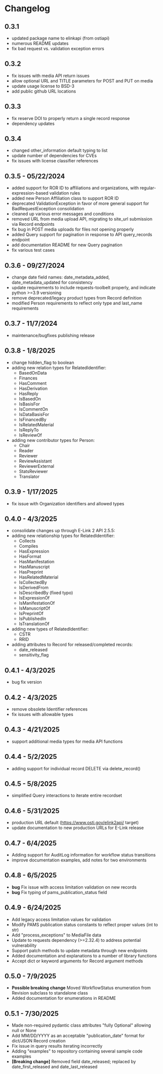 # Changelog

## 0.3.1
- updated package name to elinkapi (from ostiapi)
- numerous README updates
- fix bad request vs. validation exception errors

## 0.3.2
- fix issues with media API return issues
- allow optional URL and TITLE parameters for POST and PUT on media
- update usage license to BSD-3
- add public github URL locations

## 0.3.3
- fix reserve DOI to properly return a single record response
- dependency updates

## 0.3.4
- changed other_information default typing to list
- update number of dependencies for CVEs
- fix issues with license classifier references

## 0.3.5 - 05/22/2024
- added support for ROR ID to affiliations and organizations, with regular-expression-based validation rules
- added new Person Affiliation class to support ROR ID
- deprecated ValidationException in favor of more general support for BadRequestException consolidation
- cleaned up various error messages and conditions
- removed URL from media upload API, migrating to site_url submission via Record endpoints
- fix bug in POST media uploads for files not opening properly
- added Query support for pagination in response to API query_records endpoint
- add documentation README for new Query pagination
- fix various test cases

## 0.3.6 - 09/27/2024
- change date field names: date_metadata_added, date_metadata_updated for consistency
- update requirements to include requests-toolbelt properly, and indicate python >=3.9 versioning
- remove deprecated/legacy product types from Record definition
- modified Person requirements to reflect only type and last_name requirements

## 0.3.7 - 11/7/2024
- maintenance/bugfixes publishing release

## 0.3.8 - 1/8/2025
- change hidden_flag to boolean
- adding new relation types for RelatedIdentifier:
  - BasedOnData
  - Finances
  - HasComment
  - HasDerivation
  - HasReply
  - IsBasedOn
  - IsBasisFor
  - IsCommentOn
  - IsDataBasisFor
  - IsFinancedBy
  - IsRelatedMaterial
  - IsReplyTo
  - IsReviewOf
- adding new contributor types for Person:
  - Chair
  - Reader
  - Reviewer
  - ReviewAssistant
  - ReviewerExternal
  - StatsReviewer
  - Translator

## 0.3.9 - 1/17/2025
- fix issue with Organization identifiers and allowed types

## 0.4.0 - 4/3/2025
- consolidate changes up through E-Link 2 API 2.5.5:
- adding new relationship types for RelatedIdentifier:
  - Collects
  - Compiles
  - HasExpression
  - HasFormat
  - HasManifestation
  - HasManuscript
  - HasPreprint
  - HasRelatedMaterial
  - IsCollectedBy
  - IsDerivedFrom
  - IsDescribedBy (fixed typo)
  - IsExpressionOf
  - IsManifestationOf
  - IsManuscriptOf
  - IsPreprintOf
  - IsPublishedIn
  - IsTranslationOf
- adding new types of RelatedIdentifier:
  - CSTR
  - RRID
- adding attributes to Record for released/completed records:
  - date_released
  - sensitivity_flag

## 0.4.1 - 4/3/2025
- bug fix version

## 0.4.2 - 4/3/2025
- remove obsolete Identifier references
- fix issues with allowable types

## 0.4.3 - 4/21/2025
- support additional media types for media API functions

## 0.4.4 - 5/2/2025
- adding support for individual record DELETE via delete_record()

## 0.4.5 - 5/8/2025
- simplified Query interactions to iterate entire recordset

## 0.4.6 - 5/31/2025
- production URL default (https://www.osti.gov/elink2api/ target)
- update documentation to new production URLs for E-Link release

## 0.4.7 - 6/4/2025
- Adding support for AuditLog information for workflow status transitions
- improve documentation examples, add notes for two environments

## 0.4.8 - 6/5/2025
- **bug** Fix issue with access limitation validation on new records
- **bug** Fix typing of pams_publication_status field

## 0.4.9 - 6/24/2025
- Add legacy access limitation values for validation
- Modify PAMS publication status constants to reflect proper values (int to str)
- Add "process_exceptions" to MediaFile data
- Update to requests dependency (>=2.32.4) to address potential vulnerability
- Support patch methods to update metadata through new endpoints
- Added documentation and explanations to a number of library functions
- Accept dict or keyword arguments for Record argument methods

## 0.5.0 - 7/9/2025
- **Possible breaking change** Moved WorkflowStatus enumeration from Revision subclass to standalone class
- Added documentation for enumerations in README

## 0.5.1 - 7/30/2025
- Made non-required pydantic class attributes "fully Optional" allowing null or None
- Add MM/DD/YYYY as an acceptable "publication_date" format for dict/JSON Record creation
- Fix issue in query results iterating incorrectly
- Adding "examples" to repository containing several sample code examples
- **[Breaking change]** Removed field date_released; replaced by date_first_released and date_last_released
